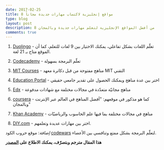 ```yaml
---
date: 2017-02-25
title: 8 مواقع إنجليزية لاكتساب مهارات جديدة مجاناً
type: blog
layout: post
description: 8 من أفضل المواقع الإنجليزية لتعلم مهارات جديدة وبالمجان
comments: true
---
```



1. [Duolingo](https://www.duolingo.com/) - تعلّم اللغات بشكل تفاعلي، يمكنك الاختيار بين 9 لغات للتعلم، كما أن الموقع متاح بـ 21 لغة.

2. [Codecademy](http://www.codecademy.com/) - تعلّم البرمجة بسهولة

3. [MIT Courses](http://ocw.mit.edu/courses/) - مناهج مفتوحة من قبل دكاترة معهد MIT التقني

4. [Education Portal](http://education-portal.com/) - اختر بين عدة مناهج ويمكنك الحصول على تقدير جامعي حقيقي

5. [Edx](http://edx.org) - مناهج مجانيّة متعدّدة في مجالات مختلفة مع شهادات مدفوعة

6. [coursera](https://www.coursera.org/) - كما هو مذكور في موقعهم: "أفضل المناهج في العالم عبر الإنترنت وبالمجان"

7. [Khan Academy](https://www.khanacademy.org/) - مناهج في مجالات مختلفة بما فيها علم الحاسوب والرياضيّات

8. [DIY.com](https://diy.org/skills) - اختر بين مهارات عديدة وتعلمهم.

*إضافة*: موقع حروب الكود [codewars](http://codewars.com/) لتعلّم البرمجة بشكل ممتع وتنافسي بين الأعضاء.

**هذا المقال مترجم وبتصرّف، يمكنك الاطلاع على [المصدر](http://oneminlist.com/7-sites-where-you-can-learn-new-skills-for-free/)**
